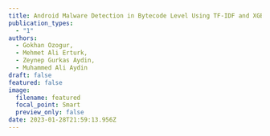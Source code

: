 ```yaml
---
title: Android Malware Detection in Bytecode Level Using TF-IDF and XGBoost
publication_types:
  - "1"
authors:
  - Gokhan Ozogur, 
  - Mehmet Ali Erturk,
  - Zeynep Gurkas Aydin,
  - Muhammed Ali Aydin
draft: false
featured: false
image:
  filename: featured
  focal_point: Smart
  preview_only: false
date: 2023-01-28T21:59:13.956Z
---
```


